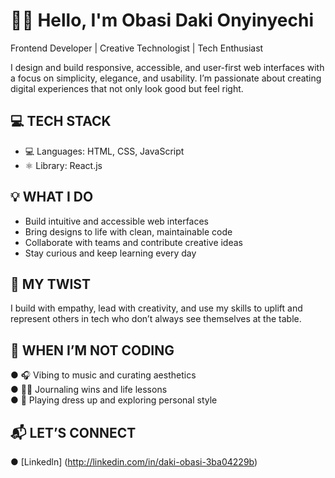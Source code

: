 # 👋🏽 Hello, I'm Obasi Daki Onyinyechi


Frontend Developer | Creative Technologist | Tech Enthusiast

I design and build responsive, accessible, and user-first web interfaces with a focus on simplicity, elegance, and usability. I’m passionate about creating digital experiences that not only look good but feel right.

## 💻 TECH STACK


- 💻 Languages: HTML, CSS, JavaScript  
- ⚛  Library:  React.js  

## 💡 WHAT I DO


- Build intuitive and accessible web interfaces  
- Bring designs to life with clean, maintainable code  
- Collaborate with teams and contribute creative ideas  
- Stay curious and keep learning every day  

## 🎯 MY TWIST

 I build with empathy, lead with creativity, and use my skills to uplift and represent others in tech who don’t always see themselves at the table. 


## 🧁 WHEN I’M NOT CODING

●  🎧 Vibing to music and curating aesthetics  
●  ✍🏽 Journaling wins and life lessons  
●  👗  Playing dress up and exploring personal style




## 📬 LET’S CONNECT
●  [Linkedln] (http://linkedin.com/in/daki-obasi-3ba04229b)


